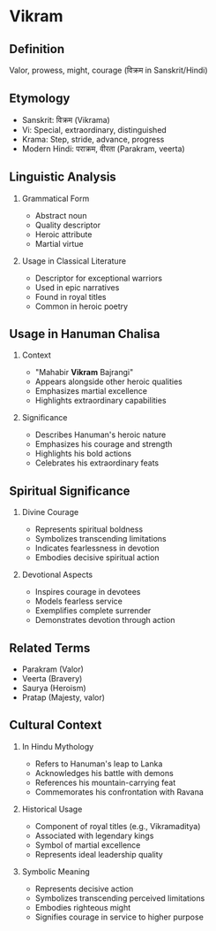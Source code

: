 # Vikram

## Definition
Valor, prowess, might, courage (विक्रम in Sanskrit/Hindi)

## Etymology
- Sanskrit: विक्रम (Vikrama)
- Vi: Special, extraordinary, distinguished
- Krama: Step, stride, advance, progress
- Modern Hindi: पराक्रम, वीरता (Parakram, veerta)

## Linguistic Analysis
1. Grammatical Form
   - Abstract noun
   - Quality descriptor
   - Heroic attribute
   - Martial virtue

2. Usage in Classical Literature
   - Descriptor for exceptional warriors
   - Used in epic narratives
   - Found in royal titles
   - Common in heroic poetry

## Usage in Hanuman Chalisa
1. Context
   - "Mahabir **Vikram** Bajrangi"
   - Appears alongside other heroic qualities
   - Emphasizes martial excellence
   - Highlights extraordinary capabilities

2. Significance
   - Describes Hanuman's heroic nature
   - Emphasizes his courage and strength
   - Highlights his bold actions
   - Celebrates his extraordinary feats

## Spiritual Significance
1. Divine Courage
   - Represents spiritual boldness
   - Symbolizes transcending limitations
   - Indicates fearlessness in devotion
   - Embodies decisive spiritual action

2. Devotional Aspects
   - Inspires courage in devotees
   - Models fearless service
   - Exemplifies complete surrender
   - Demonstrates devotion through action

## Related Terms
- Parakram (Valor)
- Veerta (Bravery)
- Saurya (Heroism)
- Pratap (Majesty, valor)

## Cultural Context
1. In Hindu Mythology
   - Refers to Hanuman's leap to Lanka
   - Acknowledges his battle with demons
   - References his mountain-carrying feat
   - Commemorates his confrontation with Ravana

2. Historical Usage
   - Component of royal titles (e.g., Vikramaditya)
   - Associated with legendary kings
   - Symbol of martial excellence
   - Represents ideal leadership quality

3. Symbolic Meaning
   - Represents decisive action
   - Symbolizes transcending perceived limitations
   - Embodies righteous might
   - Signifies courage in service to higher purpose​​​​​​​​​​​​​​​​